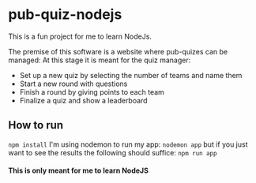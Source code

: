 # pub-quiz-nodejs

This is a fun project for me to learn NodeJs.

The premise of this software is a website where pub-quizes can be managed:
At this stage it is meant for the quiz manager:
- Set up a new quiz by selecting the number of teams and name them
- Start a new round with questions
- Finish a round by giving points to each team
- Finalize a quiz and show a leaderboard

## How to run
`npm install`
I'm using nodemon to run my app:
`nodemon app`
but if you just want to see the results the following should suffice:
`npm run app`

#### This is only meant for me to learn NodeJS
